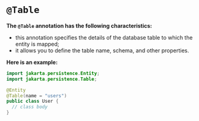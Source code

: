 # `@Table`
**The `@Table` annotation has the following characteristics:**
- this annotation specifies the details of the database
  table to which the entity is mapped;
- it allows you to define the table name, schema, and other properties.

**Here is an example:**
```java
import jakarta.persistence.Entity;
import jakarta.persistence.Table;

@Entity
@Table(name = "users")
public class User {
  // class body
}
```